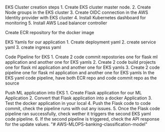 EKS Cluster creation steps
    1. Create EKS cluster master node.
    2. Create Node groups in the EKS cluster
    3. Create OIDC connection in the AWS Identity provider with EKS cluster
    4. Install Kubernetes dashboard for monitoring
    5. Install AWS Load balancer controller

Create ECR repository for the docker image

EKS Yamls for our application
    1. Create deployment yaml
    2. create service yaml
    3. create ingress yaml


Code Pipeline for EKS
    1. Create 2 code commit repostories
        one for flask ml application and another one for EKS yamls
    2. Create 2 code build projects
        one for flask ml application and another one for EKS yamls
    3. Create 2 code pipeline 
        one for flask ml application and another one for EKS yamls
        In the EKS yaml code pipeline, have both ECR repo and code commit repo as the source


Push ML application into EKS
    1. Create Flask application for our ML Application
    2. Convert that Flask application into a docker Application
    3. Test the docker application in your local
    4. Push the Flask code to code commit, check the pipeline runs with out any issues. 
    5. Once the Flask code pipeline ran successfully, check wether it triggers the second EKS yaml code pipeline. 
    6. If the second pipeline is triggered, check the API response for the update values.
"# AWS-MLOPS-banking-classification-model" 
